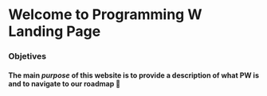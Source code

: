 # Welcome to Programming W Landing Page

### Objetives

#### The main _purpose_ of this website is to provide a description of what __PW__ is and to navigate to our roadmap :rocket:
